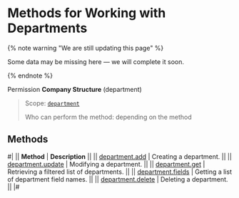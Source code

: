 # Methods for Working with Departments

{% note warning "We are still updating this page" %}

Some data may be missing here — we will complete it soon.

{% endnote %}

Permission **Company Structure** (department)

> Scope: [`department`](../scopes/permissions.md)
>
> Who can perform the method: depending on the method

## Methods

#|
|| **Method** | **Description** ||
|| [department.add](department-add.md) | Creating a department. ||
|| [department.update](department-update.md) | Modifying a department. ||
|| [department.get](department-get.md) | Retrieving a filtered list of departments. ||
|| [department.fields](department-fields.md) | Getting a list of department field names. ||
|| [department.delete](department-delete.md) | Deleting a department. ||
|#